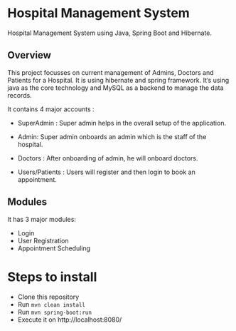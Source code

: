 # Hospital Management System 

Hospital Management System using Java, Spring Boot and Hibernate.

## Overview

This project focusses on current management of Admins, Doctors and Patients for a Hospital. It is using hibernate and spring framework. It’s using java as the core technology and MySQL as a backend to manage the data records.

It contains 4 major accounts : 

- SuperAdmin : Super admin helps in the overall setup of the application.

- Admin: Super admin onboards an admin which is the staff of the hospital.

- Doctors : After onboarding of admin, he will onboard doctors.

- Users/Patients : Users will register and then login to book an appointment.

## Modules

It has 3 major modules:

- Login
- User Registration
- Appointment Scheduling

# Steps to install

- Clone this repository
- Run  `mvn clean install`
- Run  `mvn spring-boot:run`
- Execute it on http://localhost:8080/
